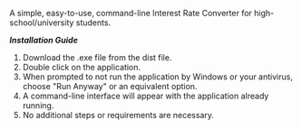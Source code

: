 A simple, easy-to-use, command-line Interest Rate Converter for high-school/university students.

***Installation Guide***

1. Download the .exe file from the dist file.
2. Double click on the application.
3. When prompted to not run the application by Windows or your antivirus, choose "Run Anyway" or an equivalent option.
4. A command-line interface will appear with the application already running.
5. No additional steps or requirements are necessary.

